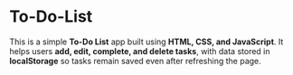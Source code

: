 # To-Do-List
This is a simple **To-Do List** app built using **HTML, CSS, and JavaScript**.   It helps users **add, edit, complete, and delete tasks**, with data stored in **localStorage** so tasks remain saved even after refreshing the page.

